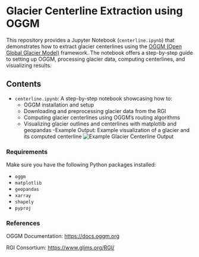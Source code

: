 # Glacier Centerline Extraction using OGGM

This repository provides a Jupyter Notebook (`centerline.ipynb`) that demonstrates how to extract glacier centerlines using the [OGGM (Open Global Glacier Model)](https://oggm.org/) framework. The notebook offers a step-by-step guide to setting up OGGM, processing glacier data, computing centerlines, and visualizing results.

## Contents

- `centerline.ipynb`: A step-by-step notebook showcasing how to:
  - OGGM installation and setup
  - Downloading and preprocessing glacier data from the RGI
  - Computing glacier centerlines using OGGM’s routing algorithms
  - Visualizing glacier outlines and centerlines with matplotlib and geopandas
-Example Output:
Example visualization of a glacier and its computed centerline
![Example Glacier Centerline Output](Fountain_area.png)

### Requirements

Make sure you have the following Python packages installed:
- `oggm`
- `matplotlib`
- `geopandas`
- `xarray`
- `shapely`
- `pyproj`

### References

OGGM Documentation: https://docs.oggm.org

RGI Consortium: https://www.glims.org/RGI/
